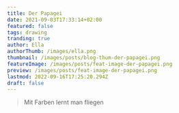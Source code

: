 ```yaml
---
title: Der Papagei
date: 2021-09-03T17:33:14+02:00
featured: false
tags: drawing
tranding: true
author: Ella
authorThumb: /images/ella.png
thumbnail: /images/posts/blog-thum-der-papagei.png
featureImage: /images/posts/feat-image-der-papagei.png
preview: /images/posts/feat-image-der-papagei.png
lastmod: 2022-09-16T17:25:20.294Z
draft: false
---
```


> Mit Farben lernt man fliegen